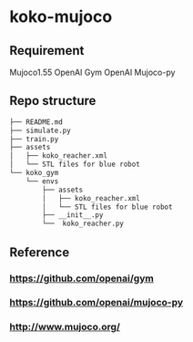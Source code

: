 # koko-mujoco

## Requirement
Mujoco1.55
OpenAI Gym 
OpenAI Mujoco-py

## Repo structure
```bash
├── README.md
├── simulate.py
├── train.py
├── assets
│   ├── koko_reacher.xml
│   └── STL files for blue robot
└── koko_gym
    └── envs
        ├── assets
        │   ├── koko_reacher.xml
        │   └── STL files for blue robot
        ├── __init__.py
        └──  koko_reacher.py
```

## Reference
### https://github.com/openai/gym
### https://github.com/openai/mujoco-py
### http://www.mujoco.org/
